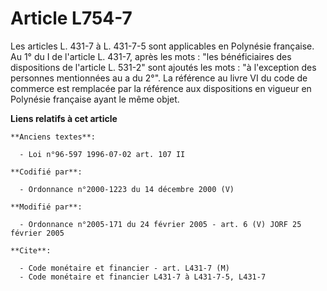 # Article L754-7

Les articles L. 431-7 à L. 431-7-5 sont applicables en Polynésie française. Au 1° du I de l'article L. 431-7, après les
mots : "les bénéficiaires des dispositions de l'article L. 531-2" sont ajoutés les mots : "à l'exception des personnes
mentionnées au a du 2°". La référence au livre VI du code de commerce est remplacée par la référence aux dispositions en
vigueur en Polynésie française ayant le même objet.

**Liens relatifs à cet article**

	**Anciens textes**:

	  - Loi n°96-597 1996-07-02 art. 107 II

	**Codifié par**:

	  - Ordonnance n°2000-1223 du 14 décembre 2000 (V)

	**Modifié par**:

	  - Ordonnance n°2005-171 du 24 février 2005 - art. 6 (V) JORF 25 février 2005

	**Cite**:

	  - Code monétaire et financier - art. L431-7 (M)
	  - Code monétaire et financier L431-7 à L431-7-5, L431-7
